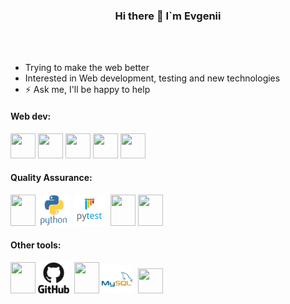 ### <div align="center">Hi there 👋 I`m Evgenii </div>
<br>
<br>

-  Trying to make the web better
-  Interested in Web development, testing and new technologies
- ⚡ Ask me, I'll be happy to help

#### Web dev:

<div>
  <img height="40" width="40" src="https://cdn.simpleicons.org/html5/#E34F26" />
  <img height="40" width="40" src="https://cdn.simpleicons.org/css3/#1572B6" />
  <img height="40" width="40" src="https://cdn.simpleicons.org/javascript/#F7DF1E" />
  <img height="40" width="40" src="https://cdn.simpleicons.org/wordpress/#21759B" />
  <img height="40" width="40" src="https://cdn.simpleicons.org/php/#777BB4" />
</div>

#### Quality Assurance:

<div>
  <img height="50" width="40" src="https://cdn.simpleicons.org/postman/#FF6C37" />
  <img src="https://github.com/devicons/devicon/blob/master/icons/python/python-original-wordmark.svg" title="Python"  alt="Python" width="50" height="50"/>&nbsp;
  <img src="https://github.com/devicons/devicon/blob/master/icons/pytest/pytest-original-wordmark.svg " title="Pytest"  alt="Pytest" width="50" height="50"/>&nbsp;
  <img height="50" width="40" src="https://cdn.simpleicons.org/selenium/#43B02A" />
  <img height="50" width="40" src="https://cdn.simpleicons.org/androidstudio/#3DDC84" />
</div>

#### Other tools:

<div>
  <img height="50" width="40" src="https://cdn.simpleicons.org/docker/#2496ED" />
  <img src="https://github.com/devicons/devicon/blob/master/icons/github/github-original-wordmark.svg " title="Github"  alt="Github" width="50" height="50"/>&nbsp;
  <img height="50" width="40" src="https://cdn.simpleicons.org/gitlab/#FC6D26" />
  <img src="https://github.com/devicons/devicon/blob/master/icons/mysql/mysql-original-wordmark.svg" title="MySQL"  alt="MySQL" width="50" height="45"/>&nbsp;
  <img height="40" width="40" src="https://cdn.simpleicons.org/figma/#F24E1E" /> 
</div>
